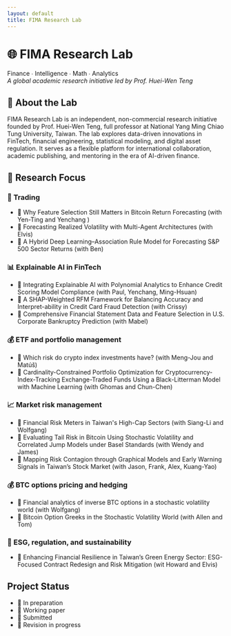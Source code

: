 ```yaml
--- 
layout: default
title: FIMA Research Lab
--- 
```



# 🌐 FIMA Research Lab  
Finance ∙ Intelligence ∙ Math ∙ Analytics  
_A global academic research initiative led by Prof. Huei-Wen Teng_

## 🎯 About the Lab

FIMA Research Lab is an independent, non-commercial research initiative founded by Prof. Huei-Wen Teng, full professor at National Yang Ming Chiao Tung University, Taiwan. The lab explores data-driven innovations in FinTech, financial engineering, statistical modeling, and digital asset regulation. It serves as a flexible platform for international collaboration, academic publishing, and mentoring in the era of AI-driven finance.


## 🧭 Research Focus

### 🧠 Trading
- 🚀 Why Feature Selection Still Matters in Bitcoin Return Forecasting (with Yen-Ting and Yenchang )<br>
- 🧩 Forecasting Realized Volatility with Multi-Agent Architectures (with Elvis)<br>
- 🧩 A Hybrid Deep Learning–Association Rule Model for Forecasting S&P 500 Sector Returns (with Ben)<br>


### 📊 Explainable AI in FinTech

- 📄 Integrating Explainable AI with Polynomial Analytics to Enhance Credit Scoring Model Compliance (with Paul, Yenchang, Ming-Hsuan)<br>
- 🧩 A SHAP-Weighted RFM Framework for Balancing Accuracy and Interpret-ability in Credit Card Fraud Detection (with Crissy)<br>
- 🧩 Comprehensive Financial Statement Data and Feature Selection in U.S. Corporate Bankruptcy Prediction (with Mabel)<br>

### 💰 ETF and portfolio management  
- 🔧 Which risk do crypto index investments have? (with Meng-Jou and Matúš)
- 🚀 Cardinality-Constrained Portfolio Optimization for Cryptocurrency-Index-Tracking Exchange-Traded Funds Using a Black-Litterman Model with Machine Learning (with Ghomas and Chun-Chen)<br>

### 📈 Market risk management
- 🚀 Financial Risk Meters in Taiwan's High-Cap Sectors (with Siang-Li and Wolfgang)<br>
- 📄 Evaluating Tail Risk in Bitcoin Using Stochastic Volatility and Correlated Jump Models under Basel Standards (with Wendy and James)<br>
- 📄  Mapping Risk Contagion through Graphical Models and Early Warning Signals in Taiwan’s Stock Market (with Jason, Frank, Alex, Kuang-Yao)<br>

### 💰 BTC options pricing and hedging

- 🔧 Financial analytics of inverse BTC options in a stochastic volatility world (with Wolfgang)<br>
- 🧩 Bitcoin Option Greeks in the Stochastic Volatility World (with Allen and Tom)<br>
  
### 🌱 ESG, regulation, and sustainability
- 📄 Enhancing Financial Resilience in Taiwan’s Green Energy Sector: ESG-Focused Contract Redesign and Risk Mitigation (wit Howard and Elvis)<br>

  
## Project Status 
- 🧩 In preparation 
- 📄 Working paper
- 🚀 Submitted 
- 🔧 Revision in progress
